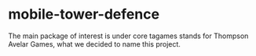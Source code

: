 # mobile-tower-defence
The main package of interest is under core
tagames stands for Thompson Avelar Games, what we decided to name this project. 
